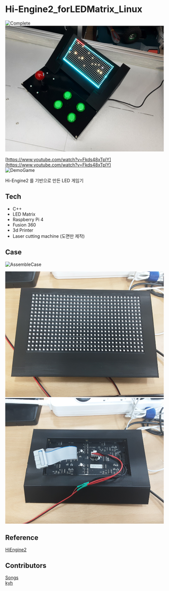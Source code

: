 # Hi-Engine2_forLEDMatrix_Linux

![Complete](imgs/Complete.gif)  
<img src="imgs/Complete.jpg" height="400">  

[https://www.youtube.com/watch?v=Fkds48xTplY](https://www.youtube.com/watch?v=Fkds48xTplY)  
![DemoGame](imgs/DemoGame.gif)  

Hi-Engine2 를 기반으로 만든 LED 게임기  


## Tech
- C++
- LED Matrix
- Raspberry Pi 4
- Fusion 360
- 3d Printer
- Laser cutting machine (도면만 제작)

## Case

![AssembleCase](imgs/AssembleCase.gif)  

<img src="imgs/MatrixCaseFront.jpg" height="400">  
<img src="imgs/MatrixCaseBack.jpg" height="400">  


## Reference
[HiEngine2](https://github.com/BudlePlay/Hi-Engine2)

## Contributors
[Songs](https://github.com/SHSongs)  
[kyh](https://github.com/1q2f3d)